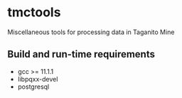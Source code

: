 tmctools
========

Miscellaneous tools for processing data in Taganito Mine

## Build and run-time requirements

- gcc >= 11.1.1
- libpqxx-devel
- postgresql
